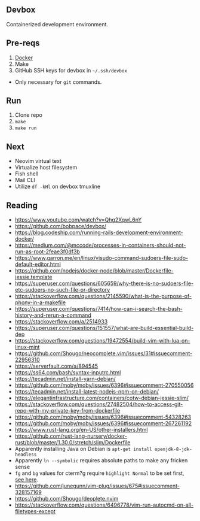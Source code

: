 ## Devbox

Containerized development environment.

## Pre-reqs

1. [Docker](https://docs.docker.com/install/)
1. Make
1. GitHub SSH keys for devbox in `~/.ssh/devbox`
  - Only necessary for `git` commands.

## Run

1. Clone repo
1. `make`
1. `make run`

## Next

- Neovim virtual text
- Virtualize host filesystem
- Fish shell
- Mail CLI
- Utilize `df -kHl` on devbox tmuxline

## Reading

- https://www.youtube.com/watch?v=Qhg2XqwL6nY
- https://github.com/bobpace/devbox/
- https://blog.codeship.com/running-rails-development-environment-docker/
- https://medium.com/@mccode/processes-in-containers-should-not-run-as-root-2feae3f0df3b
- https://www.garron.me/en/linux/visudo-command-sudoers-file-sudo-default-editor.html
- https://github.com/nodejs/docker-node/blob/master/Dockerfile-jessie.template
- https://superuser.com/questions/605659/why-there-is-no-sudoers-file-etc-sudoers-no-such-file-or-directory
- https://stackoverflow.com/questions/2145590/what-is-the-purpose-of-phony-in-a-makefile
- https://superuser.com/questions/7414/how-can-i-search-the-bash-history-and-rerun-a-command
- https://stackoverflow.com/a/2514933
- https://superuser.com/questions/151557/what-are-build-essential-build-dep
- https://stackoverflow.com/questions/19472554/build-vim-with-lua-on-linux-mint
- https://github.com/Shougo/neocomplete.vim/issues/31#issuecomment-22956310
- https://serverfault.com/a/894545
- https://ss64.com/bash/syntax-inputrc.html
- https://tecadmin.net/install-yarn-debian/
- https://github.com/moby/moby/issues/6396#issuecomment-270550056
- https://tecadmin.net/install-latest-nodejs-npm-on-debian/
- https://elegantinfrastructure.com/containers/cotw-debian-jessie-slim/
- https://stackoverflow.com/questions/27482504/how-to-access-git-repo-with-my-private-key-from-dockerfile
- https://github.com/moby/moby/issues/6396#issuecomment-54328263
- https://github.com/moby/moby/issues/6396#issuecomment-267261192
- https://www.rust-lang.org/en-US/other-installers.html
- https://github.com/rust-lang-nursery/docker-rust/blob/master/1.30.0/stretch/slim/Dockerfile
- Apparently installing Java on Debian is `apt-get install openjdk-8-jdk-headless`
- Apparently `ln --symbolic` requires absolute paths to make any fricken sense
- `fg` and `bg` values for cterm?g require `highlight Normal` to be set first, [see here](https://github.com/neovim/neovim/pull/5319#discussion_r78295368).
- https://github.com/junegunn/vim-plug/issues/675#issuecomment-328157169
- https://github.com/Shougo/deoplete.nvim
- https://stackoverflow.com/questions/6496778/vim-run-autocmd-on-all-filetypes-except
